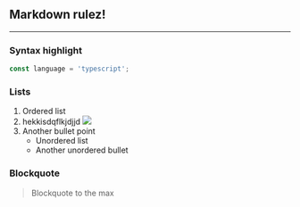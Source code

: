 ## Markdown __rulez__!
---

### Syntax highlight
```typescript
const language = 'typescript';
```

### Lists
1. Ordered list
5. hekkisdqflkjdjjd
<img  src=" https://cdn.pixabay.com/photo/2015/04/23/22/00/tree-736885__480.jpg"></img>
2. Another bullet point
   - Unordered list
   - Another unordered bullet

### Blockquote
> Blockquote to the max
